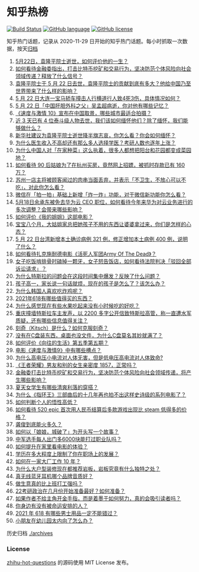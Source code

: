 # 知乎热榜
[![Build Status](https://github.com/ToWeLong/zhihu-hot-questions/workflows/CI/badge.svg)](https://github.com/ToWeLong/zhihu-hot-questions/actions)
[![GitHub language](https://img.shields.io/badge/language-golang-orange.svg)](https://golang.org/)
[![GitHub license](https://img.shields.io/github/license/ToWeLong/zhihu-hot-questions)](https://github.com/ToWeLong/zhihu-hot-questions/blob/main/LICENSE)

知乎热门话题，记录从 2020-11-29 日开始的知乎热门话题。每小时抓取一次数据，按天[归档](./archives)

<!-- BEGIN -->

1. [5月22日，袁隆平院士逝世，如何评价他的一生？](https://www.zhihu.com/question/460808291)
1. [如何看待金融委指出，打击比特币挖矿和交易行为，坚决防范个体风险向社会领域传递？释放了什么信号？](https://www.zhihu.com/question/460721703)
1. [袁隆平院士于 5 月 22 日去世，袁隆平院士的贡献到底有多大？他给中国乃至世界带来了什么样的影响？](https://www.zhihu.com/question/460812976)
1. [5 月 22 日大连一宝马轿车撞击人行横道行人致4死3伤，具体情况如何？](https://www.zhihu.com/question/460803059)
1. [5 月 22 日「中国肝胆外科之父」吴孟超病逝，你对他有哪些记忆？](https://www.zhihu.com/question/460817685)
1. [《速度与激情 10》宣布在中国取景，哪些城市最适合拍摄？](https://www.zhihu.com/question/459923679)
1. [近 3 天已有 4 位泰斗级人物去世，我们该如何缅怀他们？除了缅怀，我们能够做什么？](https://www.zhihu.com/question/460833743)
1. [新华社建议为袁隆平院士逝世降半旗志哀，你怎么看？你会如何缅怀？](https://www.zhihu.com/question/460853429)
1. [为什么医生收入不高却还有那么多人选择学医？考研人数也逐年上涨？](https://www.zhihu.com/question/459240182)
1. [为什么中国人对「在家种菜」这么执着，很多人都想把阳台和花园都变成菜园地？](https://www.zhihu.com/question/460289845)
1. [如何看待 90 后姑娘为了在杭州买房，竟然网上招嫖，被抓时存款已有 160 万？](https://www.zhihu.com/question/460671555)
1. [苏州一店主将被顾客闻过的肉串当面丢弃，并表示「不卫生，不放心可以不吃」，对此你怎么看？](https://www.zhihu.com/question/460604746)
1. [微信在「拍一拍」基础上新增「炸一炸」功能，对于微信新功能你怎么看？](https://www.zhihu.com/question/460330878)
1. [5月18日余承东被免去华为云 CEO 职位，如何看待今年来华为对云业务进行的多次调整？会带来哪些影响？](https://www.zhihu.com/question/460199755)
1. [如何评价《我的姐姐》这部电影？](https://www.zhihu.com/question/453290146)
1. [宝宝八个月，大姑姐家总把她孩子不用的东西让婆婆拿过来，你们是怎样的心态？](https://www.zhihu.com/question/460493652)
1. [5 月 22 日台湾新增本土确诊病例 321 例，修正增加本土病例 400 例，说明了什么？](https://www.zhihu.com/question/460819141)
1. [如何看待扎克施耐德电影《活死人军团Army Of The Dead》？](https://www.zhihu.com/question/460696355)
1. [女子吃饭啃排骨时磕掉一颗牙，女子怒告饭店，如何看待法院判决「驳回全部诉讼请求」？](https://www.zhihu.com/question/460584839)
1. [为什么特斯拉的问题会在这段时间集中爆发？反映了什么问题？](https://www.zhihu.com/question/460594922)
1. [孩子高一，家长说一句话就烦，现在的孩子是怎么了？该怎么办？](https://www.zhihu.com/question/446145871)
1. [为什么韩国人喜欢吃炸鸡呢？](https://www.zhihu.com/question/22146758)
1. [2021年618有哪些值得买的东西？](https://www.zhihu.com/question/456666788)
1. [为什么感觉现在有些水果吃起来没有小时候吃的好吃？](https://www.zhihu.com/question/393480064)
1. [重庆撞墙特斯拉车主发声，以 2200 多字公开信致特斯拉高管，称一直遭水军质疑，还有哪些信息值得关注？](https://www.zhihu.com/question/460684619)
1. [刻奇（Kitsch）是什么？如何克服刻奇？](https://www.zhihu.com/question/27039705)
1. [没有在C盘装东西，桌面也没文件，为什么C盘莫名其妙就满了？](https://www.zhihu.com/question/456677257)
1. [如何评价《向往的生活》第五季第五期？](https://www.zhihu.com/question/460535700)
1. [电影《速度与激情9》中有哪些槽点？](https://www.zhihu.com/question/460424382)
1. [为什么高电压小电流对人体无害，但是低电压高电流对人体致命?](https://www.zhihu.com/question/388159656)
1. [《王者荣耀》男友和别的女生亲密度 1857，正常吗？](https://www.zhihu.com/question/460112550)
1. [金融委打击比特币挖矿和交易行为，坚决防范个体风险向社会领域传递，将产生哪些影响？](https://www.zhihu.com/question/460718389)
1. [夏天女学生有哪些清爽利落的穿搭？](https://www.zhihu.com/question/395417374)
1. [为什么《指环王》三部曲后的十几年再也拍不出这样史诗级的系列电影了？](https://www.zhihu.com/question/381939834)
1. [如何判断个人的悟性高低？](https://www.zhihu.com/question/24123447)
1. [如何看待 520 epic 首次用人民币结算后多款游戏出现比 steam 低得多的价格？](https://www.zhihu.com/question/460584796)
1. [龚俊到底能火多久？](https://www.zhihu.com/question/456965858)
1. [如何以「娘娘，城破了」为开头写一个故事？](https://www.zhihu.com/question/455531791)
1. [中军选手每人出门多6000块能打过职业队吗？](https://www.zhihu.com/question/459668976)
1. [如何提升在家里看电影的体验？](https://www.zhihu.com/question/22997019)
1. [学历在多大程度上限制了你在职场上的发展？](https://www.zhihu.com/question/460617091)
1. [如何在一家大厂工作 10 年？](https://www.zhihu.com/question/460106786)
1. [为什么大户型装修现在都推荐岩板，岩板究竟有什么独特之处？](https://www.zhihu.com/question/453836267)
1. [真无线蓝牙耳机哪个品牌音质好？](https://www.zhihu.com/question/448219382)
1. [做生意真的比上班打工强吗？](https://www.zhihu.com/question/327874416)
1. [22考研政治在几月份开始准备最好？如何准备？](https://www.zhihu.com/question/460644315)
1. [如果作者不给主角开金手指，而是着墨于如何努力，真的会吸引读者吗？](https://www.zhihu.com/question/304134050)
1. [你身边有没有被命运安排的人？](https://www.zhihu.com/question/288026861)
1. [2021 年 618 有哪些男士用品一定不能错过？](https://www.zhihu.com/question/457158249)
1. [小朋友在幼儿园太内向了怎么办？](https://www.zhihu.com/question/369964257)

<!-- END -->

历史归档 [./archives](./archives)


### License
[zhihu-hot-questions](https://github.com/towelong/zhihu-hot-questions) 的源码使用 MIT License 发布。